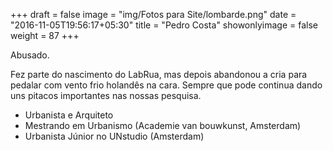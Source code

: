 +++
draft = false
image = "img/Fotos para Site/lombarde.png"
date = "2016-11-05T19:56:17+05:30"
title = "Pedro Costa"
showonlyimage = false
weight = 87
+++

<!--more-->
Abusado.

Fez parte do nascimento do LabRua, mas depois abandonou a cria para pedalar com vento frio holandês na cara. Sempre que pode continua dando uns pitacos importantes nas nossas pesquisa.

* Urbanista e Arquiteto
* Mestrando em Urbanismo (Academie van bouwkunst, Amsterdam)
* Urbanista Júnior no UNstudio (Amsterdam)
